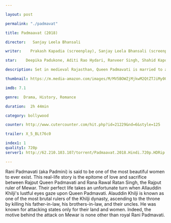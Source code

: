 ```yaml
---

layout: post

permalink: "./padmavat"

title: Padmaavat (2018)

director:   Sanjay Leela Bhansali

writer:    Prakash Kapadia (screenplay), Sanjay Leela Bhansali (screenplay)

star:    Deepika Padukone, Aditi Rao Hydari, Ranveer Singh, Shahid Kapoor

description: Set in medieval Rajasthan, Queen Padmavati is married to a noble king and they live in a prosperous fortress with their subjects until an ambitious Sultan hears of Padmavati's beauty and forms an obsessive love for the Queen of Mewar.

thumbnail: https://m.media-amazon.com/images/M/MV5BOWZjMjkwM2QtZTJiMy00MmI5LWI2YjEtMmY5NjNiYTE2NTBiXkEyXkFqcGdeQXVyNjQ2MjQ5NzM@._V1_UY268_CR2,0,182,268_AL__QL50.jpg

imdb: 7.1

genre:  Drama, History, Romance

duration:  2h 44min

category: bollywood

counter: http://www.cutercounter.com/hit.php?id=21229&nd=6&style=125

trailer: X_5_BLt76c0

index1: 1
quality1: 720p
server1: http://62.210.103.107/torrent/Padmaavat.2018.Hindi.720p.HDRip.x264.AAC.-.Hon3y/www.hon3yhd.to.mkv

---
```


Rani Padmavati (aka Padmini) is said to be one of the most beautiful women to ever exist. This real-life story is the epitome of love and sacrifice between Rajput Queen Padmavati and Rana Rawal Ratan Singh, the Rajput ruler of Mewar. Their perfect life takes an unfortunate turn when Allauddin Khilji's lustful eyes gaze upon Queen Padmavati. Alauddin Khilji is known as one of the most brutal rulers of the Khilji dynasty, ascending to the throne by killing his father-in-law, his brothers-in-law, and their uncles. He was known for attacking states only for their land and women. Indeed, the motive behind the attack on Mewar is none other than royal Rani Padmavati.